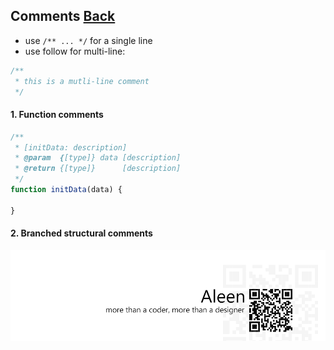 ## Comments [**Back**](./../README.md)

- use `/** ... */` for a single line
- use follow for multi-line:

```js
/**
 * this is a mutli-line comment
 */
```

#### 1. Function comments

```js
/**
 * [initData: description]
 * @param  {[type]} data [description]
 * @return {[type]}      [description]
 */
function initData(data) {

}
```

#### 2. Branched structural comments

<a href="http://aleen42.github.io/" target="_blank" ><img src="./../pic/tail.gif"></a>